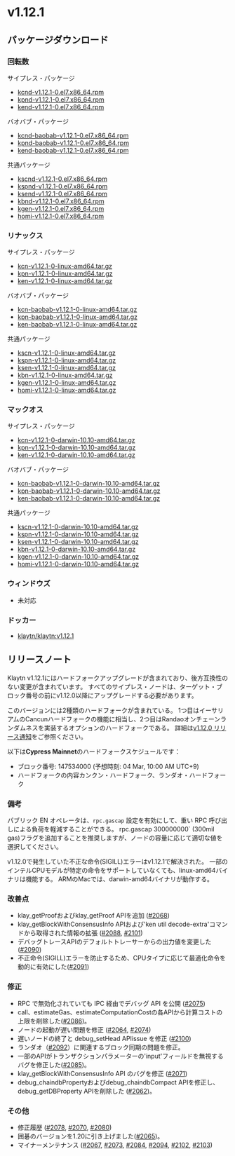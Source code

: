 # v1.12.1

## パッケージダウンロード<a id="package-downloads"></a>

### 回転数<a id="rpm"></a>

サイプレス・パッケージ

- [kcnd-v1.12.1-0.el7.x86_64.rpm](https://packages.klaytn.net/klaytn/v1.12.1/kcnd-v1.12.1-0.el7.x86_64.rpm)
- [kpnd-v1.12.1-0.el7.x86_64.rpm](https://packages.klaytn.net/klaytn/v1.12.1/kpnd-v1.12.1-0.el7.x86_64.rpm)
- [kend-v1.12.1-0.el7.x86_64.rpm](https://packages.klaytn.net/klaytn/v1.12.1/kend-v1.12.1-0.el7.x86_64.rpm)

バオバブ・パッケージ

- [kcnd-baobab-v1.12.1-0.el7.x86_64.rpm](https://packages.klaytn.net/klaytn/v1.12.1/kcnd-baobab-v1.12.1-0.el7.x86_64.rpm)
- [kpnd-baobab-v1.12.1-0.el7.x86_64.rpm](https://packages.klaytn.net/klaytn/v1.12.1/kpnd-baobab-v1.12.1-0.el7.x86_64.rpm)
- [kend-baobab-v1.12.1-0.el7.x86_64.rpm](https://packages.klaytn.net/klaytn/v1.12.1/kend-baobab-v1.12.1-0.el7.x86_64.rpm)

共通パッケージ

- [kscnd-v1.12.1-0.el7.x86_64.rpm](https://packages.klaytn.net/klaytn/v1.12.1/kscnd-v1.12.1-0.el7.x86_64.rpm)
- [kspnd-v1.12.1-0.el7.x86_64.rpm](https://packages.klaytn.net/klaytn/v1.12.1/kspnd-v1.12.1-0.el7.x86_64.rpm)
- [ksend-v1.12.1-0.el7.x86_64.rpm](https://packages.klaytn.net/klaytn/v1.12.1/ksend-v1.12.1-0.el7.x86_64.rpm)
- [kbnd-v1.12.1-0.el7.x86_64.rpm](https://packages.klaytn.net/klaytn/v1.12.1/kbnd-v1.12.1-0.el7.x86_64.rpm)
- [kgen-v1.12.1-0.el7.x86_64.rpm](https://packages.klaytn.net/klaytn/v1.12.1/kgen-v1.12.1-0.el7.x86_64.rpm)
- [homi-v1.12.1-0.el7.x86_64.rpm](https://packages.klaytn.net/klaytn/v1.12.1/homi-v1.12.1-0.el7.x86_64.rpm)

### リナックス<a id="linux"></a>

サイプレス・パッケージ

- [kcn-v1.12.1-0-linux-amd64.tar.gz](https://packages.klaytn.net/klaytn/v1.12.1/kcn-v1.12.1-0-linux-amd64.tar.gz)
- [kpn-v1.12.1-0-linux-amd64.tar.gz](https://packages.klaytn.net/klaytn/v1.12.1/kpn-v1.12.1-0-linux-amd64.tar.gz)
- [ken-v1.12.1-0-linux-amd64.tar.gz](https://packages.klaytn.net/klaytn/v1.12.1/ken-v1.12.1-0-linux-amd64.tar.gz)

バオバブ・パッケージ

- [kcn-baobab-v1.12.1-0-linux-amd64.tar.gz](https://packages.klaytn.net/klaytn/v1.12.1/kcn-baobab-v1.12.1-0-linux-amd64.tar.gz)
- [kpn-baobab-v1.12.1-0-linux-amd64.tar.gz](https://packages.klaytn.net/klaytn/v1.12.1/kpn-baobab-v1.12.1-0-linux-amd64.tar.gz)
- [ken-baobab-v1.12.1-0-linux-amd64.tar.gz](https://packages.klaytn.net/klaytn/v1.12.1/ken-baobab-v1.12.1-0-linux-amd64.tar.gz)

共通パッケージ

- [kscn-v1.12.1-0-linux-amd64.tar.gz](https://packages.klaytn.net/klaytn/v1.12.1/kscn-v1.12.1-0-linux-amd64.tar.gz)
- [kspn-v1.12.1-0-linux-amd64.tar.gz](https://packages.klaytn.net/klaytn/v1.12.1/kspn-v1.12.1-0-linux-amd64.tar.gz)
- [ksen-v1.12.1-0-linux-amd64.tar.gz](https://packages.klaytn.net/klaytn/v1.12.1/ksen-v1.12.1-0-linux-amd64.tar.gz)
- [kbn-v1.12.1-0-linux-amd64.tar.gz](https://packages.klaytn.net/klaytn/v1.12.1/kbn-v1.12.1-0-linux-amd64.tar.gz)
- [kgen-v1.12.1-0-linux-amd64.tar.gz](https://packages.klaytn.net/klaytn/v1.12.1/kgen-v1.12.1-0-linux-amd64.tar.gz)
- [homi-v1.12.1-0-linux-amd64.tar.gz](https://packages.klaytn.net/klaytn/v1.12.1/homi-v1.12.1-0-linux-amd64.tar.gz)

### マックオス<a id="macos"></a>

サイプレス・パッケージ

- [kcn-v1.12.1-0-darwin-10.10-amd64.tar.gz](https://packages.klaytn.net/klaytn/v1.12.1/kcn-v1.12.1-0-darwin-10.10-amd64.tar.gz)
- [kpn-v1.12.1-0-darwin-10.10-amd64.tar.gz](https://packages.klaytn.net/klaytn/v1.12.1/kpn-v1.12.1-0-darwin-10.10-amd64.tar.gz)
- [ken-v1.12.1-0-darwin-10.10-amd64.tar.gz](https://packages.klaytn.net/klaytn/v1.12.1/ken-v1.12.1-0-darwin-10.10-amd64.tar.gz)

バオバブ・パッケージ

- [kcn-baobab-v1.12.1-0-darwin-10.10-amd64.tar.gz](https://packages.klaytn.net/klaytn/v1.12.1/kcn-baobab-v1.12.1-0-darwin-10.10-amd64.tar.gz)
- [kpn-baobab-v1.12.1-0-darwin-10.10-amd64.tar.gz](https://packages.klaytn.net/klaytn/v1.12.1/kpn-baobab-v1.12.1-0-darwin-10.10-amd64.tar.gz)
- [ken-baobab-v1.12.1-0-darwin-10.10-amd64.tar.gz](https://packages.klaytn.net/klaytn/v1.12.1/ken-baobab-v1.12.1-0-darwin-10.10-amd64.tar.gz)

共通パッケージ

- [kscn-v1.12.1-0-darwin-10.10-amd64.tar.gz](https://packages.klaytn.net/klaytn/v1.12.1/kscn-v1.12.1-0-darwin-10.10-amd64.tar.gz)
- [kspn-v1.12.1-0-darwin-10.10-amd64.tar.gz](https://packages.klaytn.net/klaytn/v1.12.1/kspn-v1.12.1-0-darwin-10.10-amd64.tar.gz)
- [ksen-v1.12.1-0-darwin-10.10-amd64.tar.gz](https://packages.klaytn.net/klaytn/v1.12.1/ksen-v1.12.1-0-darwin-10.10-amd64.tar.gz)
- [kbn-v1.12.1-0-darwin-10.10-amd64.tar.gz](https://packages.klaytn.net/klaytn/v1.12.1/kbn-v1.12.1-0-darwin-10.10-amd64.tar.gz)
- [kgen-v1.12.1-0-darwin-10.10-amd64.tar.gz](https://packages.klaytn.net/klaytn/v1.12.1/kgen-v1.12.1-0-darwin-10.10-amd64.tar.gz)
- [homi-v1.12.1-0-darwin-10.10-amd64.tar.gz](https://packages.klaytn.net/klaytn/v1.12.1/homi-v1.12.1-0-darwin-10.10-amd64.tar.gz)

### ウィンドウズ<a id="windows"></a>

- 未対応

### ドッカー<a id="docker"></a>

- [klaytn/klaytn:v1.12.1](https://hub.docker.com/r/klaytn/klaytn)

## リリースノート<a id="release-notes"></a>

Klaytn v1.12.1にはハードフォークアップグレードが含まれており、後方互換性のない変更が含まれています。 すべてのサイプレス・ノードは、ターゲット・ブロック番号の前にv1.12.0以降にアップグレードする必要があります。

このバージョンには2種類のハードフォークが含まれている。 1つ目はイーサリアムのCancunハードフォークの機能に相当し、2つ目はRandaoオンチェーンランダムネスを実装するオプションのハードフォークである。 詳細は[v1.12.0 リリース通知](https://github.com/klaytn/klaytn/releases/tag/v1.12.0)をご参照ください。

以下は**Cypress Mainnet**のハードフォークスケジュールです：

- ブロック番号: 147534000 (予想時刻: 04 Mar, 10:00 AM UTC+9)
- ハードフォークの内容カンクン・ハードフォーク、ランダオ・ハードフォーク

### 備考

パブリック EN オペレータは、`rpc.gascap` 設定を有効にして、重い RPC 呼び出しによる負荷を軽減することができる。 rpc.gascap 300000000\` (300mil gas)フラグを追加することを推奨しますが、ノードの容量に応じて適切な値を選択してください。

v1.12.0で発生していた不正な命令(SIGILL)エラーはv1.12.1で解決された。 一部のインテルCPUモデルが特定の命令をサポートしていなくても、linux-amd64バイナリは機能する。 ARMのMacでは、darwin-amd64バイナリが動作する。

### 改善点

- klay_getProofおよびklay_getProof APIを追加 ([#2068](https://github.com/klaytn/klaytn/pull/2068))
- klay_getBlockWithConsensusInfo APIおよび'ken util decode-extra'コマンドから取得された情報の拡張 ([#2088](https://github.com/klaytn/klaytn/pull/2088), [#2101](https://github.com/klaytn/klaytn/pull/2101))
- デバッグトレースAPIのデフォルトトレーサーからの出力値を変更した([#2090](https://github.com/klaytn/klaytn/pull/2090))
- 不正命令(SIGILL)エラーを防止するため、CPUタイプに応じて最適化命令を動的に有効にした([#2091](https://github.com/klaytn/klaytn/pull/2091))

### 修正

- RPC で無効化されていても IPC 経由でデバッグ API を公開 ([#2075](https://github.com/klaytn/klaytn/pull/2075))
- call、estimateGas、estimateComputationCostの各APIから計算コストの上限を削除した([#2086](https://github.com/klaytn/klaytn/pull/2086))。
- ノードの起動が遅い問題を修正 ([#2064](https://github.com/klaytn/klaytn/pull/2064), [#2074](https://github.com/klaytn/klaytn/pull/2074))
- 遅いノードの終了と debug_setHead APIissue を修正 ([#2100](https://github.com/klaytn/klaytn/pull/2100))
- ランダオ（[#2092](https://github.com/klaytn/klaytn/pull/2092)）に関連するブロック同期の問題を修正。
- 一部のAPIがトランザクションパラメーターの'input'フィールドを無視するバグを修正した([#2085](https://github.com/klaytn/klaytn/pull/2085))。
- klay_getBlockWithConsensusInfo API のバグを修正 ([#2071](https://github.com/klaytn/klaytn/pull/2071))
- debug_chaindbPropertyおよびdebug_chaindbCompact APIを修正し、debug_getDBProperty APIを削除した ([#2062](https://github.com/klaytn/klaytn/pull/2062))。

### その他

- 修正履歴 ([#2078](https://github.com/klaytn/klaytn/pull/2078), [#2070](https://github.com/klaytn/klaytn/pull/2070), [#2080](https://github.com/klaytn/klaytn/pull/2080))
- 囲碁のバージョンを1.20に引き上げました([#2065](https://github.com/klaytn/klaytn/pull/2065))。
- マイナーメンテナンス ([#2067](https://github.com/klaytn/klaytn/pull/2067), [#2073](https://github.com/klaytn/klaytn/pull/2073), [#2084](https://github.com/klaytn/klaytn/pull/2084), [#2094](https://github.com/klaytn/klaytn/pull/2094), [#2102](https://github.com/klaytn/klaytn/pull/2102), [#2103](https://github.com/klaytn/klaytn/pull/2103))
